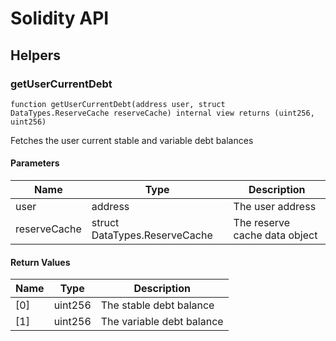 # Solidity API

## Helpers

### getUserCurrentDebt

```solidity
function getUserCurrentDebt(address user, struct DataTypes.ReserveCache reserveCache) internal view returns (uint256, uint256)
```

Fetches the user current stable and variable debt balances

#### Parameters

| Name | Type | Description |
| ---- | ---- | ----------- |
| user | address | The user address |
| reserveCache | struct DataTypes.ReserveCache | The reserve cache data object |

#### Return Values

| Name | Type | Description |
| ---- | ---- | ----------- |
| [0] | uint256 | The stable debt balance |
| [1] | uint256 | The variable debt balance |

